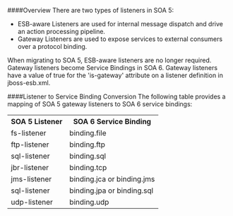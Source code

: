####Overview
There are two types of listeners in SOA 5:
* ESB-aware Listeners are used for internal message dispatch and drive an action processing pipeline.
* Gateway Listeners are used to expose services to external consumers over a protocol binding.

When migrating to SOA 5, ESB-aware listeners are no longer required.  Gateway listeners become Service Bindings in SOA 6.  Gateway listeners have a value of true for the 'is-gateway' attribute on a listener definition in jboss-esb.xml.

####Listener to Service Binding Conversion
The following table provides a mapping of SOA 5 gateway listeners to SOA 6 service bindings:
<table>
  <th>
    SOA 5 Listener
  </th>
  <th>
    SOA 6 Service Binding
  </th>
  <tr><td>fs-listener</td><td>binding.file</td></tr>
  <tr><td>ftp-listener</td><td>binding.ftp</td></tr>
  <tr><td>sql-listener</td><td>binding.sql</td></tr>
  <tr><td>jbr-listener</td><td>binding.tcp</td></tr>
  <tr><td>jms-listener</td><td>binding.jca or binding.jms</td></tr>
  <tr><td>sql-listener</td><td>binding.jpa or binding.sql</td></tr>
  <tr><td>udp-listener</td><td>binding.udp</td></tr>
</table>
